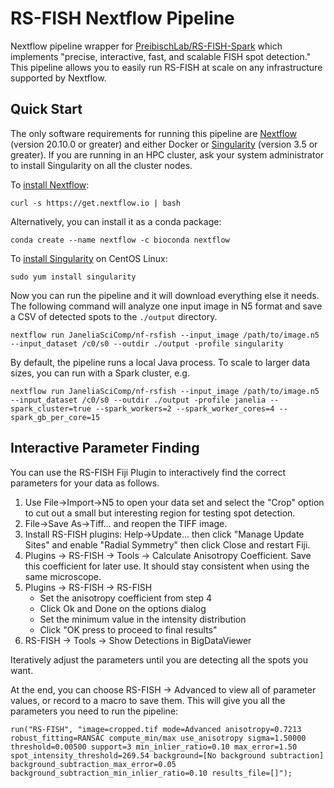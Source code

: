 # RS-FISH Nextflow Pipeline

Nextflow pipeline wrapper for [PreibischLab/RS-FISH-Spark](https://github.com/PreibischLab/RS-FISH-Spark) which implements "precise, interactive, fast, and scalable FISH spot detection." This pipeline allows you to easily run RS-FISH at scale on any infrastructure supported by Nextflow. 

## Quick Start

The only software requirements for running this pipeline are [Nextflow](https://www.nextflow.io) (version 20.10.0 or greater) and either Docker or [Singularity](https://sylabs.io) (version 3.5 or greater). If you are running in an HPC cluster, ask your system administrator to install Singularity on all the cluster nodes.

To [install Nextflow](https://www.nextflow.io/docs/latest/getstarted.html):

    curl -s https://get.nextflow.io | bash 

Alternatively, you can install it as a conda package:

    conda create --name nextflow -c bioconda nextflow

To [install Singularity](https://sylabs.io/guides/3.7/admin-guide/installation.html) on CentOS Linux:

    sudo yum install singularity

Now you can run the pipeline and it will download everything else it needs. The following command will analyze one input image in N5 format and save a CSV of detected spots to the `./output` directory. 

    nextflow run JaneliaSciComp/nf-rsfish --input_image /path/to/image.n5 --input_dataset /c0/s0 --outdir ./output -profile singularity

By default, the pipeline runs a local Java process. To scale to larger data sizes, you can run with a Spark cluster, e.g.

    nextflow run JaneliaSciComp/nf-rsfish --input_image /path/to/image.n5 --input_dataset /c0/s0 --outdir ./output -profile janelia --spark_cluster=true --spark_workers=2 --spark_worker_cores=4 --spark_gb_per_core=15


## Interactive Parameter Finding

You can use the RS-FISH Fiji Plugin to interactively find the correct parameters for your data as follows.

1. Use File->Import->N5 to open your data set and select the "Crop" option to cut out a small but interesting region for testing spot detection.
2. File->Save As->Tiff... and reopen the TIFF image.
3. Install RS-FISH plugins: Help->Update... then click "Manage Update Sites" and enable "Radial Symmetry" then click Close and restart Fiji. 
4. Plugins -> RS-FISH -> Tools -> Calculate Anisotropy Coefficient. Save this coefficient for later use. It should stay consistent when using the same microscope.
5. Plugins -> RS-FISH -> RS-FISH 
    * Set the anisotropy coefficient from step 4
    * Click Ok and Done on the options dialog
    * Set the minimum value in the intensity distribution
    * Click "OK press to proceed to final results"
6. RS-FISH -> Tools -> Show Detections in BigDataViewer

Iteratively adjust the parameters until you are detecting all the spots you want.

At the end, you can choose RS-FISH -> Advanced to view all of parameter values, or record to a macro to save them. This will give you all the parameters you need to run the pipeline:

```
run("RS-FISH", "image=cropped.tif mode=Advanced anisotropy=0.7213 robust_fitting=RANSAC compute_min/max use_anisotropy sigma=1.50000 threshold=0.00500 support=3 min_inlier_ratio=0.10 max_error=1.50 spot_intensity_threshold=269.54 background=[No background subtraction] background_subtraction_max_error=0.05 background_subtraction_min_inlier_ratio=0.10 results_file=[]");
```
